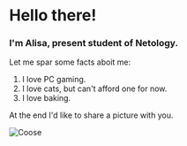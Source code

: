 # Hello there!

### I'm Alisa, present student of Netology.

Let me spar some facts aboit me:

1. I love PC gaming.
2. I love cats, but can't afford one for now.
3. I love baking.

At the end I'd like to share a picture with you.

![Coose](https://wikipet.ru/uploads/posts/2019-08/1566806455_screenshot_2019-08-26-ces-chats-portent-des-chapeaux-fabriqus-avec-leurs-chutes-de-poils-et-le-rsultat-est-juste-gnial-1.jpg)